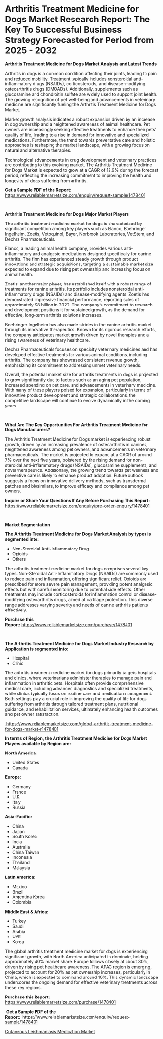 <p><h1>Arthritis Treatment Medicine for Dogs Market Research Report: The Key To Successful Business Strategy Forecasted for Period from 2025 - 2032</h1></p><p><strong>Arthritis Treatment Medicine for Dogs Market Analysis and Latest Trends</strong></p>
<p><p>Arthritis in dogs is a common condition affecting their joints, leading to pain and reduced mobility. Treatment typically includes nonsteroidal anti-inflammatory drugs (NSAIDs), corticosteroids, and disease-modifying osteoarthritis drugs (DMOADs). Additionally, supplements such as glucosamine and chondroitin sulfate are widely used to support joint health. The growing recognition of pet well-being and advancements in veterinary medicine are significantly fueling the Arthritis Treatment Medicine for Dogs Market.</p><p>Market growth analysis indicates a robust expansion driven by an increase in dog ownership and a heightened awareness of animal healthcare. Pet owners are increasingly seeking effective treatments to enhance their pets' quality of life, leading to a rise in demand for innovative and specialized medications. Furthermore, the trend towards preventative care and holistic approaches is reshaping the market landscape, with a growing focus on natural and alternative therapies. </p><p>Technological advancements in drug development and veterinary practices are contributing to this evolving market. The Arthritis Treatment Medicine for Dogs Market is expected to grow at a CAGR of 12.9% during the forecast period, reflecting the increasing commitment to improving the health and longevity of dogs suffering from arthritis. </p></p>
<p><strong>Get a Sample PDF of the Report:&nbsp;</strong> <a href="https://www.reliablemarketsize.com/enquiry/request-sample/1478401?utm_campaign=2337&utm_medium=2&utm_source=Github&utm_content=ia&utm_term=23032025&utm_id=arthritis-treatment-medicine-for-dogs">https://www.reliablemarketsize.com/enquiry/request-sample/1478401</a></p>
<p>&nbsp;</p>
<p><strong>Arthritis Treatment Medicine for Dogs Major Market Players</strong></p>
<p><p>The arthritis treatment medicine market for dogs is characterized by significant competition among key players such as Elanco, Boehringer Ingelheim, Zoetis, Vetoquinol, Bayer, Norbrook Laboratories, VetStem, and Dechra Pharmaceuticals. </p><p>Elanco, a leading animal health company, provides various anti-inflammatory and analgesic medications designed specifically for canine arthritis. The firm has experienced steady growth through product innovations and strategic acquisitions, targeting a sustainable market size expected to expand due to rising pet ownership and increasing focus on animal health.</p><p>Zoetis, another major player, has established itself with a robust range of treatments for canine arthritis. Its portfolio includes nonsteroidal anti-inflammatory drugs (NSAIDs) and disease-modifying agents. Zoetis has demonstrated impressive financial performance, reporting sales of approximately $8 billion in 2022. The company’s commitment to research and development positions it for sustained growth, as the demand for effective, long-term arthritis solutions increases.</p><p>Boehringer Ingelheim has also made strides in the canine arthritis market through its innovative therapeutics. Known for its rigorous research efforts, the company anticipates market growth driven by novel therapies and a rising awareness of veterinary healthcare.</p><p>Dechra Pharmaceuticals focuses on specialty veterinary medicines and has developed effective treatments for various animal conditions, including arthritis. The company has showcased consistent revenue growth, emphasizing its commitment to addressing unmet veterinary needs.</p><p>Overall, the potential market size for arthritis treatments in dogs is projected to grow significantly due to factors such as an aging pet population, increased spending on pet care, and advancements in veterinary medicine. With many of these players poised for expansion, particularly in terms of innovative product development and strategic collaborations, the competitive landscape will continue to evolve dynamically in the coming years.</p></p>
<p>&nbsp;</p>
<p><strong>What Are The Key Opportunities For Arthritis Treatment Medicine for Dogs Manufacturers?</strong></p>
<p><p>The Arthritis Treatment Medicine for Dogs market is experiencing robust growth, driven by an increasing prevalence of osteoarthritis in canines, heightened awareness among pet owners, and advancements in veterinary pharmaceuticals. The market is projected to expand at a CAGR of around 7% over the next five years, bolstered by the rising demand for non-steroidal anti-inflammatory drugs (NSAIDs), glucosamine supplements, and novel therapeutics. Additionally, the growing trend towards pet wellness and preventive care is likely to enhance product adoption. Future outlook suggests a focus on innovative delivery methods, such as transdermal patches and biosimilars, to improve efficacy and compliance among pet owners.</p></p>
<p><strong>Inquire or Share Your Questions If Any Before Purchasing This Report:</strong> <a href="https://www.reliablemarketsize.com/enquiry/pre-order-enquiry/1478401?utm_campaign=2337&utm_medium=2&utm_source=Github&utm_content=ia&utm_term=23032025&utm_id=arthritis-treatment-medicine-for-dogs">https://www.reliablemarketsize.com/enquiry/pre-order-enquiry/1478401</a></p>
<p>&nbsp;</p>
<p><strong>Market Segmentation</strong></p>
<p><strong>The Arthritis Treatment Medicine for Dogs Market Analysis by types is segmented into:</strong></p>
<p><ul><li>Non-Steroidal Anti-Inflammatory Drug</li><li>Opioids</li><li>Others</li></ul></p>
<p><p>The arthritis treatment medicine market for dogs comprises several key types. Non-Steroidal Anti-Inflammatory Drugs (NSAIDs) are commonly used to reduce pain and inflammation, offering significant relief. Opioids are prescribed for more severe pain management, providing potent analgesic effects but with careful monitoring due to potential side effects. Other treatments may include corticosteroids for inflammation control or disease-modifying osteoarthritis drugs, aimed at cartilage protection. This diverse range addresses varying severity and needs of canine arthritis patients effectively.</p></p>
<p><strong>Purchase this Report:&nbsp;</strong><a href="https://www.reliablemarketsize.com/purchase/1478401?utm_campaign=2337&utm_medium=2&utm_source=Github&utm_content=ia&utm_term=23032025&utm_id=arthritis-treatment-medicine-for-dogs">https://www.reliablemarketsize.com/purchase/1478401</a></p>
<p>&nbsp;</p>
<p><strong>The Arthritis Treatment Medicine for Dogs Market Industry Research by Application is segmented into:</strong></p>
<p><ul><li>Hospital</li><li>Clinic</li></ul></p>
<p><p>The arthritis treatment medicine market for dogs primarily targets hospitals and clinics, where veterinarians administer therapies to manage pain and inflammation in arthritic pets. Hospitals often provide comprehensive medical care, including advanced diagnostics and specialized treatments, while clinics typically focus on routine care and medication management. Both settings play a crucial role in improving the quality of life for dogs suffering from arthritis through tailored treatment plans, nutritional guidance, and rehabilitation services, ultimately enhancing health outcomes and pet owner satisfaction.</p></p>
<p><a href="https://www.reliablemarketsize.com/global-arthritis-treatment-medicine-for-dogs-market-r1478401?utm_campaign=2337&utm_medium=2&utm_source=Github&utm_content=ia&utm_term=23032025&utm_id=arthritis-treatment-medicine-for-dogs">&nbsp;https://www.reliablemarketsize.com/global-arthritis-treatment-medicine-for-dogs-market-r1478401</a></p>
<p><strong>In terms of Region, the Arthritis Treatment Medicine for Dogs Market Players available by Region are:</strong></p>
<p>
    <p> <strong> North America: </strong>
        <ul>
            <li>United States</li>
            <li>Canada</li>
        </ul>
        </p> 
    <p> <strong> Europe: </strong>
        <ul>
            <li>Germany</li>
            <li>France</li>
            <li>U.K.</li>
            <li>Italy</li>
            <li>Russia</li>
        </ul>
        </p> 
    <p> <strong> Asia-Pacific: </strong>
        <ul>
            <li>China</li>
            <li>Japan</li>
            <li>South Korea</li>
            <li>India</li>
            <li>Australia</li>
            <li>China Taiwan</li>
            <li>Indonesia</li>
            <li>Thailand</li>
            <li>Malaysia</li>
        </ul>
        </p> 
    <p> <strong> Latin America: </strong>
        <ul>
            <li>Mexico</li>
            <li>Brazil</li>
            <li>Argentina Korea</li>
            <li>Colombia</li>
        </ul>
        </p> 
    <p> <strong> Middle East & Africa: </strong>
        <ul>
            <li>Turkey</li>
            <li>Saudi</li>
            <li>Arabia</li>
            <li>UAE</li>
            <li>Korea</li>
        </ul>
    </p>
    </p>
<p><p>The global arthritis treatment medicine market for dogs is experiencing significant growth, with North America anticipated to dominate, holding approximately 40% market share. Europe follows closely at about 30%, driven by rising pet healthcare awareness. The APAC region is emerging, projected to account for 20% as pet ownership increases, particularly in China, which is expected to command around 10%. This dynamic landscape underscores the ongoing demand for effective veterinary treatments across these key regions.</p></p>
<p><strong>Purchase this Report: </strong><a href="https://www.reliablemarketsize.com/purchase/1478401?utm_campaign=2337&utm_medium=2&utm_source=Github&utm_content=ia&utm_term=23032025&utm_id=arthritis-treatment-medicine-for-dogs">https://www.reliablemarketsize.com/purchase/1478401</a></p>
<p>&nbsp;<strong>Get a Sample PDF of the Report:&nbsp;&nbsp;</strong><a href="https://www.reliablemarketsize.com/enquiry/request-sample/1478401?utm_campaign=2337&utm_medium=2&utm_source=Github&utm_content=ia&utm_term=23032025&utm_id=arthritis-treatment-medicine-for-dogs">https://www.reliablemarketsize.com/enquiry/request-sample/1478401</a></p>
<p><strong></strong></p>
<p><p><a href="https://github.com/semiensamuel72378/Market-Research-Report-List-1/blob/main/cutaneous-leishmaniasis-medication-market.md?utm_campaign=2337&utm_medium=2&utm_source=Github&utm_content=ia&utm_term=23032025&utm_id=arthritis-treatment-medicine-for-dogs">Cutaneous Leishmaniasis Medication Market</a></p></p>